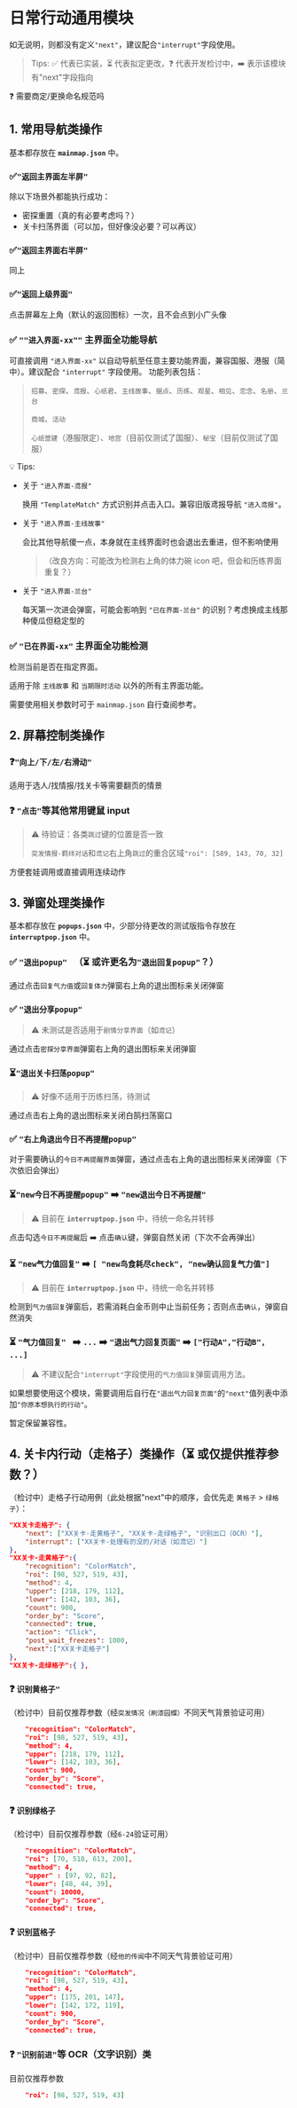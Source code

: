 # 日常行动通用模块

如无说明，则都没有定义`"next"`，建议配合`"interrupt"`字段使用。

> Tips: ✅ 代表已实装，⏳ 代表拟定更改，❓ 代表开发检讨中，➡️ 表示该模块有"next"字段指向

❓ 需要商定/更换命名规范吗

## 1. 常用导航类操作

基本都存放在 **`mainmap.json`** 中。

### ✅`"返回主界面左半屏"`

除以下场景外都能执行成功：

- 密探重置（真的有必要考虑吗？）
- 关卡扫荡界面（可以加，但好像没必要？可以再议）

### ✅`"返回主界面右半屏"`

同上

### ✅`"返回上级界面"`

点击屏幕左上角（默认的返回图标）一次，且不会点到小广头像

### ✅ `""进入界面-xx""` 主界面全功能导航

可直接调用 `"进入界面-xx"` 以自动导航至任意主要功能界面，兼容国服、港服（简中）。建议配合 `"interrupt"` 字段使用。
功能列表包括：

> `招募`、`密探`、`鸢报`、`心纸君`、`主线故事`、`据点`、`历练`、`观星`、`相见`、`恋念`、`名册`、`兰台`
>
> `商城`、`活动`
>
> `心纸营建`（港服限定）、`地宫`（目前仅测试了国服）、`秘宝`（目前仅测试了国服）

💡 Tips:

- 关于 `"进入界面-鸢报"`

  换用 `"TemplateMatch"` 方式识别并点击入口。兼容旧版鸢报导航 `"进入鸢报"`。

- 关于 `"进入界面-主线故事"`

  会比其他导航傻一点，本身就在主线界面时也会退出去重进，但不影响使用

  > （改良方向：可能改为检测右上角的体力碗 icon 吧，但会和历练界面重复？）

- 关于 `"进入界面-兰台"`

  每天第一次进会弹窗，可能会影响到 `"已在界面-兰台"` 的识别？考虑换成主线那种傻瓜但稳定型的

### ✅ `"已在界面-xx"` 主界面全功能检测

检测当前是否在指定界面。

适用于除 `主线故事` 和 `当期限时活动` 以外的所有主界面功能。

需要使用相关参数时可于 `mainmap.json` 自行查阅参考。

## 2. 屏幕控制类操作

### ❓`"向上/下/左/右滑动"`

适用于选人/找情报/找关卡等需要翻页的情景

### ❓ `"点击"`等其他常用键鼠 input

> ⚠️ 待验证：各类`跳过`键的位置是否一致
>
> `突发情报-羁绊对话`和`鸢记`右上角`跳过`的重合区域`"roi": [589, 143, 70, 32]`

方便套娃调用或直接调用连续动作

## 3. 弹窗处理类操作

基本都存放在 **`popups.json`** 中，少部分待更改的测试版指令存放在 **`interruptpop.json`** 中。

### ✅ `"退出popup" ` （⏳ 或许更名为`"退出回复popup"`？）

通过点击`回复气力值`或`回复体力`弹窗右上角的退出图标来关闭弹窗

### ✅ `"退出分享popup" `

> ⚠️ 未测试是否适用于`剧情分享界面`（如`鸢记`）

通过点击`密探分享界面`弹窗右上角的退出图标来关闭弹窗

### ⏳`"退出关卡扫荡popup"`

> ⚠️ 好像不适用于历练扫荡，待测试

通过点击右上角的退出图标来关闭白鹄扫荡窗口

### ✅ `"右上角退出今日不再提醒popup" `

对于需要确认的`今日不再提醒界面`弹窗，通过点击右上角的退出图标来关闭弹窗（下次依旧会弹出）

### ⏳`"new今日不再提醒popup"` ➡️ `"new退出今日不再提醒"`

> ⚠️ 目前在 **`interruptpop.json`** 中，待统一命名并转移

点击勾选`今日不再提醒`后 ➡️ 点击`确认`键，弹窗自然关闭（下次不会再弹出）

### ⏳ `"new气力值回复"` ➡️ `[ "new鸟食耗尽check", "new确认回复气力值"]`

> ⚠️ 目前在 **`interruptpop.json`** 中，待统一命名并转移

检测到`气力值回复`弹窗后，若需消耗白金币则中止当前任务；否则点击`确认`，弹窗自然消失

### ⏳ `"气力值回复" ` ➡️ `...` ➡️ `"退出气力回复页面"` ➡️ `["行动A","行动B", ...]`

> ⚠️ 不建议配合`"interrupt"`字段使用的`气力值回复`弹窗调用方法。

如果想要使用这个模块，需要调用后自行在`"退出气力回复页面"`的`"next"`值列表中添加`"你原本想执行的行动"`。

暂定保留兼容性。

## 4. 关卡内行动（走格子）类操作（⏳ 或仅提供推荐参数？）

（检讨中）走格子行动用例（此处根据"next"中的顺序，会优先走 `黄格子` > `绿格子`）：

```json
"XX关卡走格子": {
    "next": ["XX关卡-走黄格子", "XX关卡-走绿格子", "识别出口（OCR）"],
    "interrupt": ["XX关卡-处理有的没的/对话（如鸢记）"]
},
"XX关卡-走黄格子":{
    "recognition": "ColorMatch",
    "roi": [98, 527, 519, 43],
    "method": 4,
    "upper": [218, 179, 112],
    "lower": [142, 103, 36],
    "count": 900,
    "order_by": "Score",
    "connected": true,
    "action": "Click",
    "post_wait_freezes": 1000,
    "next":["XX关卡走格子"]
},
"XX关卡-走绿格子":{ },
```

### ❓ `识别黄格子"`

（检讨中）目前仅推荐参数（经`突发情况（刷漆园蝶）`不同天气背景验证可用）

```json
    "recognition": "ColorMatch",
    "roi": [98, 527, 519, 43],
    "method": 4,
    "upper": [218, 179, 112],
    "lower": [142, 103, 36],
    "count": 900,
    "order_by": "Score",
    "connected": true,
```

### ❓ `识别绿格子`

（检讨中）目前仅推荐参数（经`6-24`验证可用）

```json
    "recognition": "ColorMatch",
    "roi": [70, 518, 613, 200],
    "method": 4,
    "upper" : [97, 92, 82],
    "lower": [48, 44, 39],
    "count": 10000,
    "order_by": "Score",
    "connected": true,
```

### ❓ `识别蓝格子`

（检讨中）目前仅推荐参数（经`他的传闻`中不同天气背景验证可用）

```json
    "recognition": "ColorMatch",
    "roi": [98, 527, 519, 43],
    "method": 4,
    "upper": [175, 201, 147],
    "lower": [142, 172, 119],
    "count": 900,
    "order_by": "Score",
    "connected": true,
```

### ❓ `"识别前进"`等 OCR（文字识别）类

目前仅推荐参数

```json
	"roi": [98, 527, 519, 43]
```
